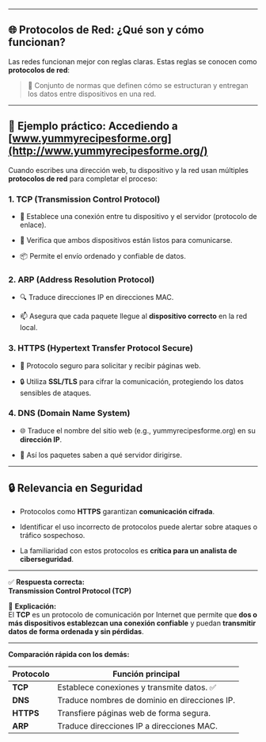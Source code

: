 
---

## 🌐 Protocolos de Red: ¿Qué son y cómo funcionan?

Las redes funcionan mejor con reglas claras. Estas reglas se conocen como **protocolos de red**:

> 🔐 Conjunto de normas que definen cómo se estructuran y entregan los datos entre dispositivos en una red.

---

## 📌 Ejemplo práctico: Accediendo a [www.yummyrecipesforme.org](http://www.yummyrecipesforme.org/)

Cuando escribes una dirección web, tu dispositivo y la red usan múltiples **protocolos de red** para completar el proceso:

### 1. **TCP (Transmission Control Protocol)**

- 📎 Establece una conexión entre tu dispositivo y el servidor (protocolo de enlace).
    
- 🔄 Verifica que ambos dispositivos están listos para comunicarse.
    
- 📦 Permite el envío ordenado y confiable de datos.
    

### 2. **ARP (Address Resolution Protocol)**

- 🔍 Traduce direcciones IP en direcciones MAC.
    
- 📫 Asegura que cada paquete llegue al **dispositivo correcto** en la red local.
    

### 3. **HTTPS (Hypertext Transfer Protocol Secure)**

- 🔐 Protocolo seguro para solicitar y recibir páginas web.
    
- 🔒 Utiliza **SSL/TLS** para cifrar la comunicación, protegiendo los datos sensibles de ataques.
    

### 4. **DNS (Domain Name System)**

- 🌐 Traduce el nombre del sitio web (e.g., yummyrecipesforme.org) en su **dirección IP**.
    
- 📮 Así los paquetes saben a qué servidor dirigirse.
    

---

## 🔒 Relevancia en Seguridad

- Protocolos como **HTTPS** garantizan **comunicación cifrada**.
    
- Identificar el uso incorrecto de protocolos puede alertar sobre ataques o tráfico sospechoso.
    
- La familiaridad con estos protocolos es **crítica para un analista de ciberseguridad**.
    

---

✅ **Respuesta correcta:**  
**Transmission Control Protocol (TCP)**

📘 **Explicación:**  
El **TCP** es un protocolo de comunicación por Internet que permite que **dos o más dispositivos establezcan una conexión confiable** y puedan **transmitir datos de forma ordenada y sin pérdidas**.

---

**Comparación rápida con los demás:**

|Protocolo|Función principal|
|---|---|
|**TCP**|Establece conexiones y transmite datos. ✅|
|**DNS**|Traduce nombres de dominio en direcciones IP.|
|**HTTPS**|Transfiere páginas web de forma segura.|
|**ARP**|Traduce direcciones IP a direcciones MAC.|

